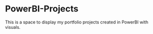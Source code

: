 # PowerBI-Projects
This is a space to display my portfolio projects created in PowerBI with visuals.
